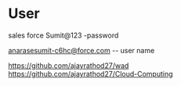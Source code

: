 # User


sales force
Sumit@123    -password

anarasesumit-c6hc@force.com   -- user name



https://github.com/ajayrathod27/wad 
https://github.com/ajayrathod27/Cloud-Computing
